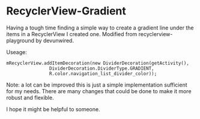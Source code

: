 # RecyclerView-Gradient
Having a tough time finding a simple way to create a gradient line under the items in a RecyclerView I created one. Modified from recyclerview-playground by devunwired.

Useage:
```
mRecyclerView.addItemDecoration(new DividerDecoration(getActivity(),
                DividerDecoration.DividerType.GRADIENT,
                R.color.navigation_list_divider_color));
```

Note: a lot can be improved this is just a simple implementation sufficient for my needs. There are many changes that could be done to make it more robust and flexible. 

I hope it might be helpful to someone.
